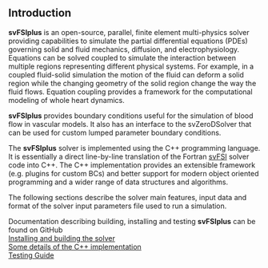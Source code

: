 ## Introduction 

<strong>svFSIplus</strong> is an open-source, parallel, finite element multi-physics solver providing capabilities to simulate 
the partial differential equations (PDEs) governing solid and fluid mechanics, diffusion, and electrophysiology. Equations 
can be solved coupled to simulate the interaction between multiple regions representing different physical systems. For example, 
in a coupled fluid-solid simulation the motion of the fluid can deform a solid region while the changing geometry of the solid 
region change the way the fluid flows. Equation coupling provides a framework for the computational modeling of whole heart dynamics.

<strong>svFSIplus</strong> provides boundary conditions useful for the simulation of blood flow in vascular models. It also has an 
interface to the svZeroDSolver that can be used for custom lumped parameter boundary conditions.

The <strong>svFSIplus</strong> solver is implemented using the C++ programming language. It is essentially a direct 
line-by-line translation of the Fortran [svFSI](https://github.com/SimVascular/svFSI) solver code into C++. 
The C++ implementation provides an extensible framework (e.g. plugins for custom BCs) and better support for
modern object oriented programming and a wider range of data structures and algorithms. 

The following sections describe the solver main features, input data and format of the solver input parameters file 
used to run a simulation.

Documentation describing building, installing and testing <strong>svFSIplus</strong> can be found on GitHub 
<br> [Installing and building the solver](https://simvascular.github.io/svFSIplus/index.html)
<br> [Some details of the C++ implementation](https://simvascular.github.io/svFSIplus/implementation.html)
<br> [Testing Guide](https://simvascular.github.io/svFSIplus/testing.html)


